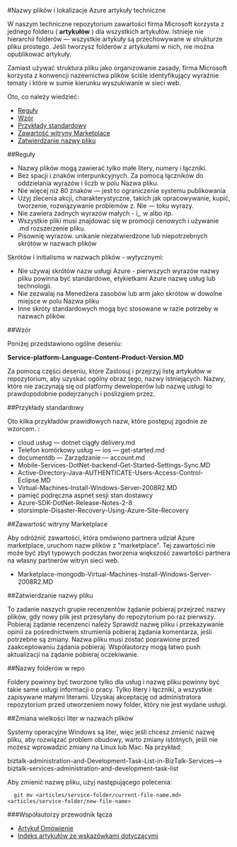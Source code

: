 <properties title="" pageTitle="Nazwy plików i lokalizacje Azure artykuły techniczne" description="W tym artykule wyjaśniono struktury plików artykuły i konwencje nazewnictwa, które należy wykonać podczas tworzenia nowego artykułu." metaKeywords="" services="" solutions="" documentationCenter="" authors="tysonn" videoId="" scriptId="" manager="required" />

<tags ms.service="contributor-guide" ms.devlang="" ms.topic="article" ms.tgt_pltfrm="" ms.workload="" ms.date="03/14/2016" ms.author="tysonn" />

#<a name="file-names-and-locations-for-azure-technical-articles"></a>Nazwy plików i lokalizacje Azure artykuły techniczne

W naszym techniczne repozytorium zawartości firma Microsoft korzysta z jednego folderu ( **artykułów** ) dla wszystkich artykułów. Istnieje nie hierarchii folderów — wszystkie artykuły są przechowywane w strukturze pliku prostego. Jeśli tworzysz folderów z artykułami w nich, nie można opublikować artykuły.

Zamiast używać struktura pliku jako organizowanie zasady, firma Microsoft korzysta z konwencji nazewnictwa plików ściśle identyfikujący wyraźnie tematy i które w sumie kierunku wyszukiwanie w sieci web.

Oto, co należy wiedzieć:

+ [Reguły]
+ [Wzór]
+ [Przykłady standardowy]
+ [Zawartość witryny Marketplace]
+ [Zatwierdzanie nazwy pliku]

##<a name="rules"></a>Reguły

- Nazwy plików mogą zawierać tylko małe litery, numery i łączniki. 
- Bez spacji i znaków interpunkcyjnych. Za pomocą łączników do oddzielania wyrazów i liczb w polu Nazwa pliku.
- Nie więcej niż 80 znaków — jest to ograniczenie systemu publikowania
- Użyj zlecenia akcji, charakterystyczne, takich jak opracowywanie, kupić, tworzenie, rozwiązywanie problemów z. Nie — toku wyrazy.
- Nie zawiera żadnych wyrazów małych - i,, w albo itp.
- Wszystkie pliki musi znajdować się w promocji cenowych i używanie .md rozszerzenie pliku.
- Pisownię wyrazów. unikanie niezatwierdzone lub niepotrzebnych skrótów w nazwach plików

Skrótów i initialisms w nazwach plików - wytycznymi:

- Nie używaj skrótów nazw usługi Azure - pierwszych wyrazów nazwy pliku powinna być standardowe, etykietkami Azure nazwę usług lub technologii. 
-   Nie zezwalaj na Menedżera zasobów lub arm jako skrótów w dowolne miejsce w polu Nazwa pliku
- Inne skróty standardowych mogą być stosowane w razie potrzeby w nazwach plików. 

##<a name="pattern"></a>Wzór

Poniżej przedstawiono ogólne deseniu:

 **Service-platform-Language-Content-Product-Version.MD**

Za pomocą części deseniu, które Zastosuj i przejrzyj listę artykułów w repozytorium, aby uzyskać ogólny obraz tego, nazwy istniejących. Nazwy, które nie zaczynają się od platformy deweloperów lub nazwę usługi to prawdopodobnie podejrzanych i poślizgiem przez.

##<a name="standard-examples"></a>Przykłady standardowy

Oto kilka przykładów prawidłowych nazw, które postępuj zgodnie ze wzorcem. :

- cloud usług — dotnet ciągły delivery.md
- Telefon komórkowy usług — ios — get-started.md
- documentdb — Zarządzanie — account.md
- Mobile-Services-DotNet-backend-Get-Started-Settings-Sync.MD
- Active-Directory-Java-AUTHENTICATE-Users-Access-Control-Eclipse.MD
- Virtual-Machines-Install-Windows-Server-2008R2.MD
- pamięć podręczna aspnet sesji stan dostawcy
- Azure-SDK-DotNet-Release-Notes-2-8
- storsimple-Disaster-Recovery-Using-Azure-Site-Recovery

##<a name="marketplace-content"></a>Zawartość witryny Marketplace

Aby odróżnić zawartości, która omówiono partnera udział Azure marketplace, uruchom nazw plików z "marketplace". Tej zawartości nie może być zbyt typowych podczas tworzenia większość zawartości partnera na własny partnerów witryn sieci web.

- Marketplace-mongodb-Virtual-Machines-Install-Windows-Server-2008R2.MD

##<a name="file-name-approval"></a>Zatwierdzanie nazwy pliku

To zadanie naszych grupie recenzentów żądanie pobieraj przejrzeć nazwy plików, gdy nowy plik jest przesyłany do repozytorium po raz pierwszy. Pobieraj żądanie recenzenci należy Sprawdź nazwę pliku i przekazywanie opinii za pośrednictwem strumienia pobieraj żądania komentarza, jeśli potrzebne są zmiany. Nazwa pliku musi zostać poprawione przed zaakceptowaniu żądania pobieraj. Współautorzy mogą łatwo push aktualizacji na żądanie pobieraj oczekiwanie.

##<a name="folder-names-in-the-repo"></a>Nazwy folderów w repo

Foldery powinny być tworzone tylko dla usług i nazwę pliku powinny być takie same usługi informacji o pracy. Tylko litery i łączniki, a wszystkie zapisywane małymi literami. Uzyskaj akceptację od administratora repozytorium przed utworzeniem nowy folder, który nie jest wydane usługi.

##<a name="changing-case-in-file-names"></a>Zmiana wielkości liter w nazwach plików

Systemy operacyjne Windows są liter, więc jeśli chcesz zmienić nazwę pliku, aby rozwiązać problem obudowy, warto zmiany istotnych, jeśli nie możesz wprowadzić zmiany na Linux lub Mac. Na przykład:

  biztalk-administration-and-Development-Task-List-in-BizTalk-Services--> biztalk-services-administration-and-development-task-list

Aby zmienić nazwę pliku, użyj następującego polecenia:
```
  git mv <articles/service-folder/current-file-name.md> <articles/service-folder/new-file-name>
```

###<a name="contributors-guide-links"></a>Współautorzy przewodnik łącza

- [Artykuł Omówienie](./../README.md)
- [Indeks artykułów ze wskazówkami dotyczącymi](./contributor-guide-index.md)


<!--Anchors-->
[Reguły]: #rules
[Wzór]: #pattern
[Przykłady standardowy]: #standard-examples
[Zawartość witryny Marketplace]: #marketplace-content
[Zatwierdzanie nazwy pliku]: #file-name-approval
